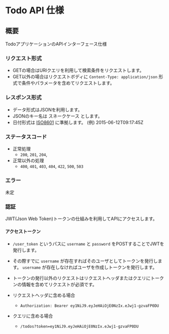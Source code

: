 Todo API 仕様
============

## 概要

TodoアプリケーションのAPIインターフェース仕様


### リクエスト形式

* GETの場合はURIクエリを利用して検索条件をリクエストします。
* GET以外の場合はリクエストボディに `Content-Type: application/json` 形式で条件やパラメータを含めてリクエストします。


### レスポンス形式

* データ形式はJSONを利用します。
* JSONのキー名は スネークケース とします。
* 日付形式は [ISO8601](https://ja.wikipedia.org/wiki/ISO_8601) に準拠します。 (例) 2015-06-12T09:17:45Z


### ステータスコード

* 正常処理
  * `200`, `201`, `204`, 
* 正常以外の処理
  * `400`, `401`, `403`, `404`, `422`, `500`, `503` 


### エラー

未定


### 認証

JWT(Json Web Token)トークンの仕組みを利用してAPIにアクセスします。

#### アクセストークン

* `/user_token` というパスに `username` と `password` をPOSTすることでJWTを発行します。
* その際すでに `username` が存在すればそのユーザとしてトークンを発行します。 `username` が存在しなければユーザを作成しトークンを発行します。
* トークンの発行以外のリクエストはリクエストヘッダまたはクエリにトークンの情報を含めてリクエストが必須です。

* リクエストヘッダに含める場合
  * `Authorization: Bearer ey1NiJ9.eyJeHAiOjE0NzIx.eJwj1-gzvaFP0DU`

* クエリに含める場合
  * `/todos?token=ey1NiJ9.eyJeHAiOjE0NzIx.eJwj1-gzvaFP0DU`


